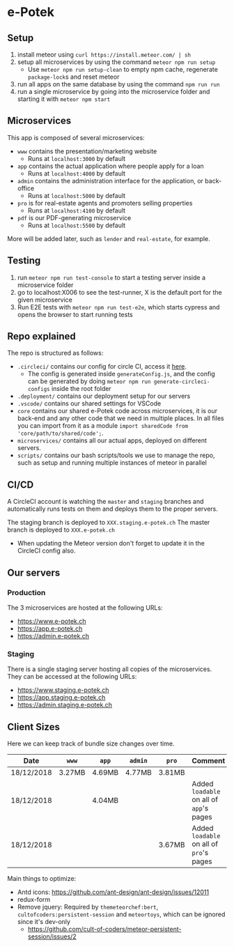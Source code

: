 # e-Potek

## Setup

1.  install meteor using `curl https://install.meteor.com/ | sh`
1.  setup all microservices by using the command `meteor npm run setup`
    * Use `meteor npm run setup-clean` to empty npm cache, regenerate `package-lock`s and reset meteor
1.  run all apps on the same database by using the command `npm run run`
1.  run a single microservice by going into the microservice folder and starting it with `meteor npm start`

## Microservices

This app is composed of several microservices:

* `www` contains the presentation/marketing website
  * Runs at `localhost:3000` by default
* `app` contains the actual application where people apply for a loan
  * Runs at `localhost:4000` by default
* `admin` contains the administration interface for the application, or back-office
  * Runs at `localhost:5000` by default
* `pro` is for real-estate agents and promoters selling properties
  * Runs at `localhost:4100` by default
* `pdf` is our PDF-generating microservice
  * Runs at `localhost:5500` by default
  

More will be added later, such as `lender` and `real-estate`, for example.

## Testing

1.  run `meteor npm run test-console` to start a testing server inside a microservice folder
1.  go to localhost:X006 to see the test-runner, X is the default port for the given microservice
1.  Run E2E tests with `meteor npm run test-e2e`, which starts cypress and opens the browser to start running tests

## Repo explained

The repo is structured as follows:

* `.circleci/` contains our config for circle CI, access it [here](https://circleci.com/gh/e-Potek).
  * The config is generated inside `generateConfig.js`, and the config can be generated by doing `meteor npm run generate-circleci-configs` inside the root folder
* `.deployment/` contains our deployment setup for our servers
* `.vscode/` contains our shared settings for VSCode
* `core` contains our shared e-Potek code across microservices, it is our back-end and any other code that we need in multiple places. In all files you can import from it as a module `import sharedCode from 'core/path/to/shared/code';`.
* `microservices/` contains all our actual apps, deployed on different servers.
* `scripts/` contains our bash scripts/tools we use to manage the repo, such as setup and running multiple instances of meteor in parallel

## CI/CD

A CircleCI account is watching the `master` and `staging` branches and automatically runs tests on them and deploys them to the proper servers.

The staging branch is deployed to `XXX.staging.e-potek.ch`
The master branch is deployed to `XXX.e-potek.ch`

* When updating the Meteor version don't forget to update it in the CircleCI config also.

## Our servers

### Production

The 3 microservices are hosted at the following URLs:

* https://www.e-potek.ch
* https://app.e-potek.ch
* https://admin.e-potek.ch

### Staging

There is a single staging server hosting all copies of the microservices. They can be accessed at the following URLs:

* https://www.staging.e-potek.ch
* https://app.staging.e-potek.ch
* https://admin.staging.e-potek.ch


## Client Sizes

Here we can keep track of bundle size changes over time.


| Date       | `www`  | `app`  | `admin` | `pro`  | Comment                                  |
| ---------- | ------ | ------ | ------- | ------ | ---------------------------------------- |
| 18/12/2018 | 3.27MB | 4.69MB | 4.77MB  | 3.81MB |                                          |
| 18/12/2018 |        | 4.04MB |         |        | Added `loadable` on all of `app`'s pages |
| 18/12/2018 |        |        |         | 3.67MB | Added `loadable` on all of `pro`'s pages |

Main things to optimize:

* Antd icons: https://github.com/ant-design/ant-design/issues/12011
* redux-form
* Remove jquery: Required by `themeteorchef:bert`, `cultofcoders:persistent-session` and `meteortoys`, which can be ignored since it's dev-only
  * https://github.com/cult-of-coders/meteor-persistent-session/issues/2